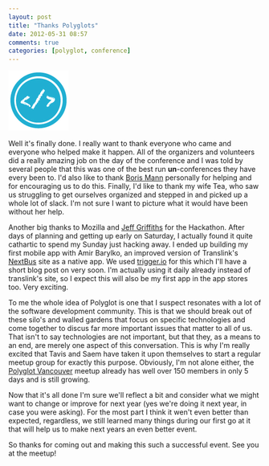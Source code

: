 ```yaml
---
layout: post
title: "Thanks Polyglots"
date: 2012-05-31 08:57
comments: true
categories: [polyglot, conference]
---
```


<img class="right" src="/images/polyglot-icon.png">

Well it's finally done. I really want to thank everyone who came and everyone
who helped make it happen. All of the organizers and volunteers did a really
amazing job on the day of the conference and I was told by several people that
this was one of the best run **un**-conferences they have every been to. I'd
also like to thank [Boris Mann][boris] personally for helping and for
encouraging us to do this. Finally, I'd like to thank my wife Tea, who saw us
struggling to get ourselves organized and stepped in and picked up a whole lot
of slack. I'm not sure I want to picture what it would have been without her
help.

<!--more-->

Another big thanks to Mozilla and [Jeff Griffiths][jeff] for the Hackathon.
After days of planning and getting up early on Saturday, I actually found it
quite cathartic to spend my Sunday just hacking away. I ended up building my
first mobile app with Amir Barylko, an improved version of Translink's
[NextBus](http://nb.translink.ca) site as a native app. We used
[trigger.io](http://trigger.io) for this which I'll have a short blog post on
very soon. I'm actually using it daily already instead of translink's site, so
I expect this will also be my first app in the app stores too. Very exciting.

To me the whole idea of Polyglot is one that I suspect resonates with a lot of
the software development community. This is that we should break out of these
silo's and walled gardens that focus on specific technologies and come together
to discus far more important issues that matter to all of us. That isn't to say
technologies are not important, but that they, as a means to an end, are merely
one aspect of this conversation. This is why I'm really excited that Tavis and
Saem have taken it upon themselves to start a regular meetup group for exactly
this purpose. Obviously, I'm not alone either, the [Polyglot Vancouver](http://www.meetup.com/PolyglotVancouver/) 
meetup already has well over 150 members in only 5 days and is still growing. 

Now that it's all done I'm sure we'll reflect a bit and consider what we might
want to change or improve for next year (yes we're doing it next year, in case
you were asking). For the most part I think it wen't even better than expected,
regardless, we still learned many things during our first go at it that will
help us to make next years an even better event.

So thanks for coming out and making this such a successful event. See you at the meetup!

[boris]: http://blog.bmannconsulting.com/
[jeff]: http://canuckistani.ca
